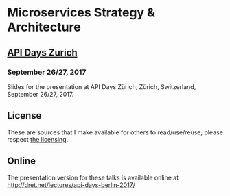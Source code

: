 # Microservices Strategy &amp; Architecture

## [API Days Zurich](http://www.apidays.io/events/zurich-2017)

### September 26/27, 2017

Slides for the presentation at API Days Zürich, Zürich, Switzerland, September 26/27, 2017.


## License

These are sources that I make available for others to read/use/reuse; please respect [the licensing](../LICENSE).


## Online

The presentation version for these talks is available online at http://dret.net/lectures/api-days-berlin-2017/
